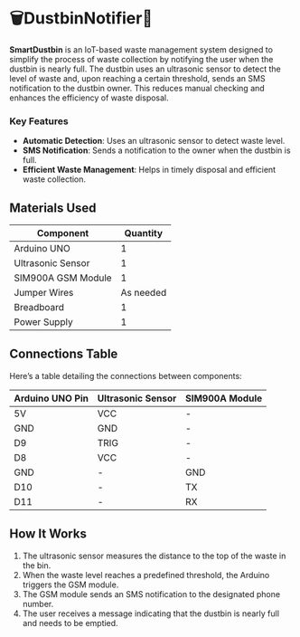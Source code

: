 <!DOCTYPE html>
<html lang="en">
<head>
    <meta charset="UTF-8">
    <meta name="viewport" content="width=device-width, initial-scale=1.0">
</head>
<body>

<h1>🗑️DustbinNotifier📳</h1>

<p><strong>SmartDustbin</strong> is an IoT-based waste management system designed to simplify the process of waste collection by notifying the user when the dustbin is nearly full. The dustbin uses an ultrasonic sensor to detect the level of waste and, upon reaching a certain threshold, sends an SMS notification to the dustbin owner. This reduces manual checking and enhances the efficiency of waste disposal.</p>

<h3>Key Features</h3>
<ul>
    <li><strong>Automatic Detection</strong>: Uses an ultrasonic sensor to detect waste level.</li>
    <li><strong>SMS Notification</strong>: Sends a notification to the owner when the dustbin is full.</li>
    <li><strong>Efficient Waste Management</strong>: Helps in timely disposal and efficient waste collection.</li>
</ul>

<h2>Materials Used</h2>
<table>
    <thead>
        <tr>
            <th>Component</th>
            <th>Quantity</th>
        </tr>
    </thead>
    <tbody>
        <tr>
            <td>Arduino UNO</td>
            <td>1</td>
        </tr>
        <tr>
            <td>Ultrasonic Sensor</td>
            <td>1</td>
        </tr>
        <tr>
            <td>SIM900A GSM Module</td>
            <td>1</td>
        </tr>
        <tr>
            <td>Jumper Wires</td>
            <td>As needed</td>
        </tr>
        <tr>
            <td>Breadboard</td>
            <td>1</td>
        </tr>
        <tr>
            <td>Power Supply</td>
            <td>1</td>
        </tr>
    </tbody>
</table>

<h2>Connections Table</h2>
<p>Here’s a table detailing the connections between components:</p>

<table>
    <thead>
        <tr>
            <th>Arduino UNO Pin</th>
            <th>Ultrasonic Sensor</th>
            <th>SIM900A Module</th>
        </tr>
    </thead>
    <tbody>
        <tr>
            <td>5V</td>
            <td>VCC</td>
            <td>-</td>
        </tr>
        <tr>
            <td>GND</td>
            <td>GND</td>
            <td>-</td>
        </tr>
        <tr>
            <td>D9</td>
            <td>TRIG</td>
            <td>-</td>
        </tr>
        <tr>
            <td>D8</td>
            <td>VCC</td>
            <td>-</td>
        </tr>
        <tr>
            <td>GND</td>
            <td>-</td>
            <td>GND</td>
        </tr>
        <tr>
            <td>D10</td>
            <td>-</td>
            <td>TX</td>
        </tr>
        <tr>
            <td>D11</td>
            <td>-</td>
            <td>RX</td>
        </tr>
    </tbody>
</table>

<h2>How It Works</h2>
<ol>
    <li>The ultrasonic sensor measures the distance to the top of the waste in the bin.</li>
    <li>When the waste level reaches a predefined threshold, the Arduino triggers the GSM module.</li>
    <li>The GSM module sends an SMS notification to the designated phone number.</li>
    <li>The user receives a message indicating that the dustbin is nearly full and needs to be emptied.</li>
</ol>

</body>
</html>
